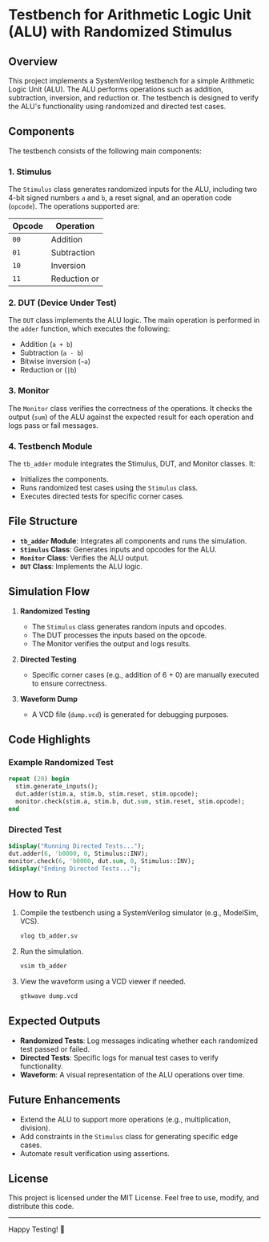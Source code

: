 # Testbench for Arithmetic Logic Unit (ALU) with Randomized Stimulus

## Overview
This project implements a SystemVerilog testbench for a simple Arithmetic Logic Unit (ALU). The ALU performs operations such as addition, subtraction, inversion, and reduction or. The testbench is designed to verify the ALU's functionality using randomized and directed test cases.

## Components
The testbench consists of the following main components:

### 1. **Stimulus**
The `Stimulus` class generates randomized inputs for the ALU, including two 4-bit signed numbers `a` and `b`, a reset signal, and an operation code (`opcode`). The operations supported are:

| Opcode | Operation   |
|--------|-------------|
| `00`   | Addition    |
| `01`   | Subtraction |
| `10`   | Inversion   |
| `11`   | Reduction or|

### 2. **DUT (Device Under Test)**
The `DUT` class implements the ALU logic. The main operation is performed in the `adder` function, which executes the following:
- Addition (`a + b`)
- Subtraction (`a - b`)
- Bitwise inversion (`~a`)
- Reduction or (`|b`)

### 3. **Monitor**
The `Monitor` class verifies the correctness of the operations. It checks the output (`sum`) of the ALU against the expected result for each operation and logs pass or fail messages.

### 4. **Testbench Module**
The `tb_adder` module integrates the Stimulus, DUT, and Monitor classes. It:
- Initializes the components.
- Runs randomized test cases using the `Stimulus` class.
- Executes directed tests for specific corner cases.

## File Structure

- **`tb_adder` Module**: Integrates all components and runs the simulation.
- **`Stimulus` Class**: Generates inputs and opcodes for the ALU.
- **`Monitor` Class**: Verifies the ALU output.
- **`DUT` Class**: Implements the ALU logic.

## Simulation Flow
1. **Randomized Testing**
   - The `Stimulus` class generates random inputs and opcodes.
   - The DUT processes the inputs based on the opcode.
   - The Monitor verifies the output and logs results.

2. **Directed Testing**
   - Specific corner cases (e.g., addition of 6 + 0) are manually executed to ensure correctness.

3. **Waveform Dump**
   - A VCD file (`dump.vcd`) is generated for debugging purposes.

## Code Highlights

### Example Randomized Test
```systemverilog
repeat (20) begin
  stim.generate_inputs();
  dut.adder(stim.a, stim.b, stim.reset, stim.opcode);
  monitor.check(stim.a, stim.b, dut.sum, stim.reset, stim.opcode);
end
```

### Directed Test
```systemverilog
$display("Running Directed Tests...");
dut.adder(6, 'b0000, 0, Stimulus::INV);
monitor.check(6, 'b0000, dut.sum, 0, Stimulus::INV);
$display("Ending Directed Tests...");
```

## How to Run
1. Compile the testbench using a SystemVerilog simulator (e.g., ModelSim, VCS).
   ```bash
   vlog tb_adder.sv
   ```
2. Run the simulation.
   ```bash
   vsim tb_adder
   ```
3. View the waveform using a VCD viewer if needed.
   ```bash
   gtkwave dump.vcd
   ```

## Expected Outputs
- **Randomized Tests**: Log messages indicating whether each randomized test passed or failed.
- **Directed Tests**: Specific logs for manual test cases to verify functionality.
- **Waveform**: A visual representation of the ALU operations over time.

## Future Enhancements
- Extend the ALU to support more operations (e.g., multiplication, division).
- Add constraints in the `Stimulus` class for generating specific edge cases.
- Automate result verification using assertions.

## License
This project is licensed under the MIT License. Feel free to use, modify, and distribute this code.

---
Happy Testing! 🚀
